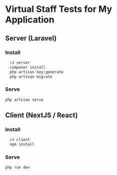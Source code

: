 
# Virtual Staff Tests for My Application



## Server (Laravel)


### Install
```bash
  cd server
  composer install
  php artisan key:generate
  php artisan migrate

```
### Serve
```bash
php artisan serve
```    

## Client (NextJS / React)


### Install
```bash
  cd client
  npm install
```
### Serve
```bash
php run dev
```    
